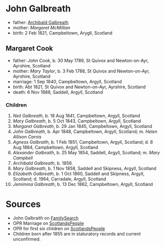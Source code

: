 # John Galbreath

- father: [Archibald Galbreath](galbreath-archibald-1798.md)
- mother: *Margaret McMillian*
- birth: 2 Feb 1821, Campbeltown, Arygll, Scotland

## Margaret Cook

- father: *John Cook*, b. 30 May 1789, St Quivox and Newton-on-Ayr, Ayrshire, Scotland
- mother: *Mary Taylor*, b. 3 Feb 1788, St Quivox and Newton-on-Ayr, Ayrshire, Scotland
- marriage: 1 Sep 1840, Campbeltown, Argyll, Scotland
- birth: Abt 1821, St Quivox and Newton-on-Ayr, Ayrshire, Scotland
- death: 6 Nov 1888, Saddell, Argyll, Scotland

### Children

1. *Neil Galbreath*, b. 18 Aug 1841, Campbeltown, Argyll, Scotland
2. *Mary Galbreath*, b. 5 Oct 1843, Campbeltown, Argyll, Scotland
3. *Margaret Galbreath*, b. 29 Jan 1845, Campbeltown, Argyll, Scotland
4. *John Galbreath*, b. Apr 1848, Campbeltown, Argyll, Scotland; m. *Helen Allison Carnis*
5. *Agness Galbraith*, b. 1 Feb 1851, Campbeltown, Argyll, Scotland; d. 8 Aug 1884, Campbeltown, Argyll, Scotland
6. *Alexander Galbraith*, b. 25 May 1854, Saddell, Argyll, Scotland; m. *Mary Campbell*
7. *Archibald Galbreath*, b. 1856.
7. *Mary Galbreath*, b. 1 Nov 1858, Saddell and Skipness, Argyll, Scotland
8. *Elizabeth Galbreath*, b. 1 Oct 1860, Saddell and Skipness, Argyll, Scotland; d. 1964, Carradale, Argyll, Scotland
9. *Jemimina Galbreath*, b. 13 Dec 1862, Campbeltown, Argyll, Scotland

# Sources

- John Galbraith on [FamilySearch](https://www.familysearch.org/tree/person/details/LZ62-KLL)
- OPR Marriage on [ScotlandsPeople](https://www.scotlandspeople.gov.uk/record-results?search_type=people&event=M&record_type%5B0%5D=opr_marriages&church_type=Old%20Parish%20Registers&dl_cat=church&dl_rec=church-banns-marriages&surname=galbreath&surname_so=exact&forename_so=starts&sex=M&spouse_name=cook&spouse_name_so=exact&from_year=1840&to_year=1840&county=ARGYLL&record=Church%20of%20Scotland%20%28old%20parish%20registers%29%20Roman%20Catholic%20Church%20Other%20churches)
- OPR for first six children on [ScotlandsPeople](https://www.scotlandspeople.gov.uk/record-results?search_type=people&event=%28B%20OR%20C%20OR%20S%29&record_type%5B0%5D=opr_births&church_type=Old%20Parish%20Registers&dl_cat=church&dl_rec=church-births-baptisms&surname=galbr&surname_so=starts&forename_so=starts&from_year=1840&to_year=1863&parent_names=galbr&parent_names_so=starts&parent_name_two=cook&parent_name_two_so=exact&county=ARGYLL&record=Church%20of%20Scotland%20%28old%20parish%20registers%29%20Roman%20Catholic%20Church%20Other%20churches&sort=asc&order=Date&field=year)
- Children born after 1855 are in staturatory records and current unconfirmed.



